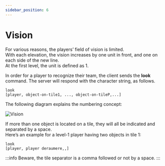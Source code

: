 ```yaml
---
sidebar_position: 6
---
```


# Vision

For various reasons, the players’ field of vision is limited.  
With each elevation, the vision increases by one unit in front, and one on each side of the new line.  
At the first level, the unit is defined as 1.  

In order for a player to recognize their team, the client sends the **look** command. The server will respond with the character string, as follows.

```
look
[player, object-on-tile1, ..., object-on-tileP,...]
```

The following diagram explains the numbering concept:

![Vision](/img/vision.png)

If more than one object is located on a tile, they will all be indicated and separated by a space.  
Here’s an example for a level-1 player having two objects in tile 1:

```
look
[player, player deraumere,,]
```

:::info
Beware, the tile separator is a comma followed or not by a space.
:::
